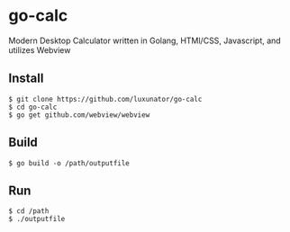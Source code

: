 # go-calc
Modern Desktop Calculator written in Golang, HTMl/CSS, Javascript, and utilizes Webview

## Install
```
$ git clone https://github.com/luxunator/go-calc
$ cd go-calc
$ go get github.com/webview/webview
```

## Build
```
$ go build -o /path/outputfile
```

## Run
```
$ cd /path
$ ./outputfile
```
